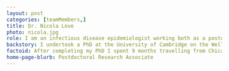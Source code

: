 ```yaml
---
layout: post
categories: [teamMembers,]
title: Dr. Nicola Love
photo: nicola.jpg
role: I am an infectious disease epidemiologist working both as a postdoctoral fellow at the department of Clinical Infection, Microbiology & Immunology, University of Liverpool and as a Senior Epidemiology Scientist at the UK Health Security Agency. My research interests are in the strengthening of infectious disease surveillance and outbreak investigation through digital and novel methodologies, with a particular focus on the collection of exposure data. My current research focuses on the epidemiology of foreign travel associated GI infections and aims to better understand the risk factors for acquiring GI infections while abroad.
backstory: I undertook a PhD at the University of Cambridge on the Wellcome programme in Stem Cell Biology and Medicine and then moved to infectious disease epidemiology, working first as a research assistant in global health while completing a Masters in Public Health and then as a postdoctoral research fellow in the Health Protection and Influenza group, University of Nottingham under Professor Jonathan Van Tam and Dr Richard Puleston (UKHSA). I left academia to join the UK Health Security Agency as a Field Epidemiology Training Programme fellow and remained in UKHSA after my fellowship working as an epidemiologist in the North East, Yorkshire and Humber Field Service (FS) team. While I have a strong interest in GI, my UKHSA work covers surveillance, research and outbreak investigation for all infectious diseases.  
factoid: After completing my PhD I spent 9 months travelling from Chicago, USA to Ushuaia, Argentina by motorbike
home-page-blurb: Postdoctoral Research Associate 
---
```

